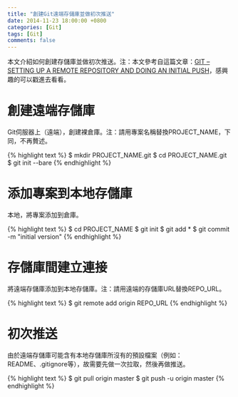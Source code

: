 ```yaml
---
title: "創建Git遠端存儲庫並做初次推送"
date: 2014-11-23 18:00:00 +0800
categories: [Git]
tags: [Git]
comments: false
---
```


本文介紹如何創建存儲庫並做初次推送。注：本文參考自這篇文章：[GIT – SETTING UP A REMOTE REPOSITORY AND DOING AN INITIAL PUSH](http://thelucid.com/2008/12/02/git-setting-up-a-remote-repository-and-doing-an-initial-push/)，感興趣的可以戳進去看看。<!-- more -->  

# 創建遠端存儲庫  

Git伺服器上（遠端），創建裸倉庫。注：請用專案名稱替換PROJECT_NAME，下同，不再贅述。  

{% highlight text %}
$ mkdir PROJECT_NAME.git
$ cd PROJECT_NAME.git
$ git init --bare
{% endhighlight %}

# 添加專案到本地存儲庫  

本地，將專案添加到倉庫。  

{% highlight text %}
$ cd PROJECT_NAME
$ git init
$ git add *
$ git commit -m "initial version"
{% endhighlight %}

# 存儲庫間建立連接  

將遠端存儲庫添加到本地存儲庫。注：請用遠端的存儲庫URL替換REPO_URL。  

{% highlight text %}
$ git remote add origin REPO_URL
{% endhighlight %}

# 初次推送  

由於遠端存儲庫可能含有本地存儲庫所沒有的預設檔案（例如：README、.gitignore等），故需要先做一次拉取，然後再做推送。  

{% highlight text %}
$ git pull origin master
$ git push -u origin master
{% endhighlight %}
